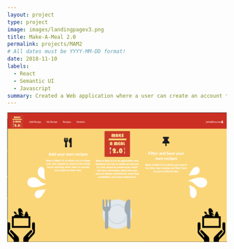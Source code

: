 ```yaml
---
layout: project
type: project
image: images/landingpagev3.png
title: Make-A-Meal 2.0
permalink: projects/MAM2
# All dates must be YYYY-MM-DD format!
date: 2018-11-10
labels:
  - React
  - Semantic UI
  - Javascript
summary: Created a Web application where a user can create an account that will recommend recipes based on dietary restrictions.
---
```


<div class="ui small rounded images">
  <img class="ui image" src="../images/landingpagev3.png">

</div>

